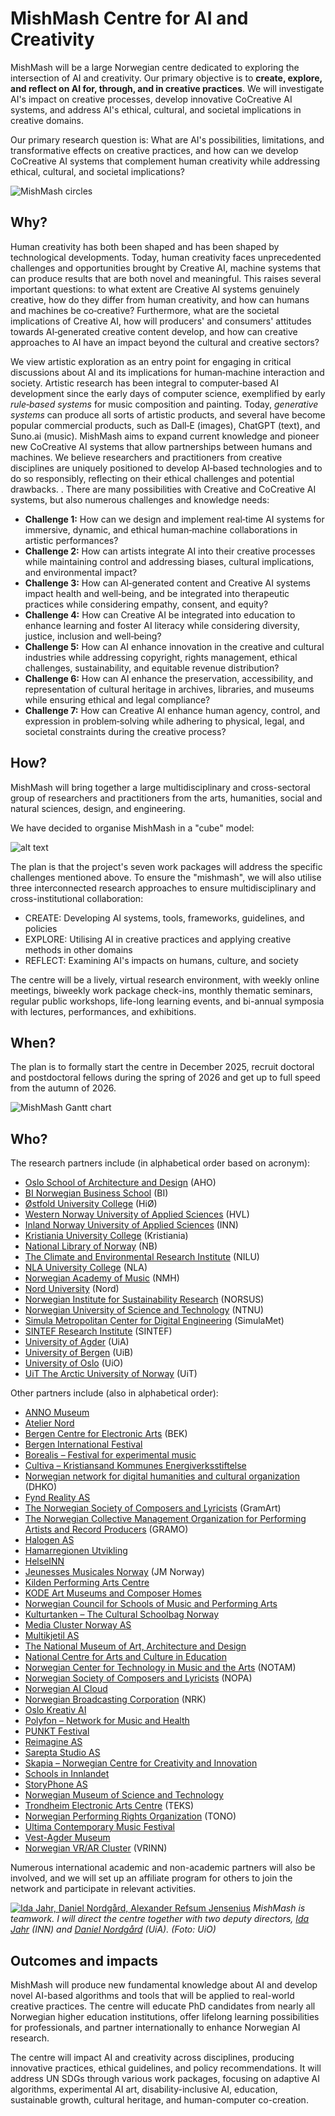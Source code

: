 # MishMash Centre for AI and Creativity

MishMash will be a large Norwegian centre dedicated to exploring the intersection of AI and creativity. Our primary objective is to **create, explore, and reflect on AI for, through, and in creative practices**. We will investigate AI's impact on creative processes, develop innovative CoCreative AI systems, and address AI's ethical, cultural, and societal implications in creative domains.

Our primary research question is: What are AI's possibilities, limitations, and transformative effects on creative practices, and how can we develop CoCreative AI systems that complement human creativity while addressing ethical, cultural, and societal implications?

![MishMash circles](https://www.arj.no/images/2025/01/MishMash-circles-1000px.jpg)

## Why?

Human creativity has both been shaped and has been shaped by technological developments. Today, human creativity faces unprecedented challenges and opportunities brought by Creative AI, machine systems that can produce results that are both novel and meaningful. This raises several important questions: to what extent are Creative AI systems genuinely creative, how do they differ from human creativity, and how can humans and machines be co‐creative? Furthermore, what are the societal implications of Creative AI, how will producers' and consumers' attitudes towards AI‐generated creative content develop, and how can creative approaches to AI have an impact beyond the cultural and creative sectors?

We view artistic exploration as an entry point for engaging in critical discussions about AI and its implications for human‐machine interaction and society. Artistic research has been integral to computer‐based AI development since the early days of computer science, exemplified by early *rule‐based systems* for music composition and painting. Today, *generative systems* can produce all sorts of artistic products, and several have become popular commercial products, such as Dall‐E (images), ChatGPT (text), and Suno.ai (music). MishMash aims to expand current knowledge and pioneer new CoCreative AI systems that allow partnerships between humans and machines. We believe researchers and practitioners from creative disciplines are uniquely positioned to develop AI‐based technologies and to do so responsibly, reflecting on their ethical challenges and potential drawbacks.
.
There are many possibilities with Creative and CoCreative AI systems, but also numerous challenges and knowledge needs:

- **Challenge 1:** How can we design and implement real‐time AI systems for immersive, dynamic, and ethical human‐machine collaborations in artistic performances?
- **Challenge 2:** How can artists integrate AI into their creative processes while maintaining control and addressing biases, cultural implications, and environmental impact?
- **Challenge 3:** How can AI‐generated content and Creative AI systems impact health and well‐being, and be integrated into therapeutic practices while considering empathy, consent, and equity?
- **Challenge 4:** How can Creative AI be integrated into education to enhance learning and foster AI literacy while considering diversity, justice, inclusion and well‐being?
- **Challenge 5:** How can AI enhance innovation in the creative and cultural industries while addressing copyright, rights management, ethical challenges, sustainability, and equitable revenue distribution?
- **Challenge 6:** How can AI enhance the preservation, accessibility, and representation of cultural heritage in archives, libraries, and museums while ensuring ethical and legal compliance?
- **Challenge 7:** How can Creative AI enhance human agency, control, and expression in problem‐solving while adhering to physical, legal, and societal constraints during the creative process?

## How?

MishMash will bring together a large multidisciplinary and cross-sectoral group of researchers and practitioners from the arts, humanities, social and natural sciences, design, and engineering. 

We have decided to organise MishMash in a "cube" model: 

![alt text](https://www.arj.no//images/2025/01/MishMash-cube-1000px.jpg)

The plan is that the project's seven work packages will address the specific challenges mentioned above. To ensure the "mishmash", we will also utilise three interconnected research approaches to ensure multidisciplinary and cross-institutional collaboration:

- CREATE: Developing AI systems, tools, frameworks, guidelines, and policies
- EXPLORE: Utilising AI in creative practices and applying creative methods in other domains
- REFLECT: Examining AI's impacts on humans, culture, and society

The centre will be a lively, virtual research environment, with weekly online meetings, biweekly work package check-ins, monthly thematic seminars, regular public workshops, life-long learning events, and bi-annual symposia with lectures, performances, and exhibitions.

## When?

The plan is to formally start the centre in December 2025, recruit doctoral and postdoctoral fellows during the spring of 2026 and get up to full speed from the autumn of 2026. 

![MishMash Gantt chart](https://www.arj.no/images/2025/06/MishMash-gantt.png)

## Who?

The research partners include (in alphabetical order based on acronym):  

- [Oslo School of Architecture and Design](https://aho.no) (AHO)  
- [BI Norwegian Business School](https://www.bi.edu) (BI)  
- [Østfold University College](https://www.hiof.no) (HiØ)  
- [Western Norway University of Applied Sciences](https://www.hvl.no) (HVL)  
- [Inland Norway University of Applied Sciences](https://www.inn.no) (INN)  
- [Kristiania University College](https://www.kristiania.no) (Kristiania)  
- [National Library of Norway](https://www.nb.no) (NB)  
- [The Climate and Environmental Research Institute](https://www.nilu.no) (NILU)  
- [NLA University College](https://www.nla.no) (NLA)  
- [Norwegian Academy of Music](https://nmh.no) (NMH)  
- [Nord University](https://www.nord.no) (Nord)  
- [Norwegian Institute for Sustainability Research](https://www.norsus.no) (NORSUS)  
- [Norwegian University of Science and Technology](https://www.ntnu.edu) (NTNU)  
- [Simula Metropolitan Center for Digital Engineering](https://www.simulamet.no) (SimulaMet)  
- [SINTEF Research Institute](https://www.sintef.no) (SINTEF)  
- [University of Agder](https://www.uia.no) (UiA)  
- [University of Bergen](https://www.uib.no) (UiB)  
- [University of Oslo](https://www.uio.no) (UiO)  
- [UiT The Arctic University of Norway](https://en.uit.no) (UiT)  
    
Other partners include (also in alphabetical order): 

- [ANNO Museum](https://annomuseum.no)  
- [Atelier Nord](https://ateliernord.no)  
- [Bergen Centre for Electronic Arts](https://bek.no)  (BEK)
- [Bergen International Festival](https://fib.no)  
- [Borealis – Festival for experimental music](https://borealisfestival.no)  
- [Cultiva – Kristiansand Kommunes Energiverksstiftelse](https://cultiva.no)  
- [Norwegian network for digital humanities and cultural organization](https://dhko.no/en) (DHKO)
- [Fynd Reality AS](https://fyndreality.com)  
- [The Norwegian Society of Composers and Lyricists](https://gramart.no) (GramArt)
- [The Norwegian Collective Management Organization for Performing Artists and Record Producers](https://gramo.no) (GRAMO)
- [Halogen AS](https://halogen.no)  
- [Hamarregionen Utvikling](https://hamarregionen.net)  
- [HelseINN](https://helseinn.no)  
- [Jeunesses Musicales Norway](https://jmn.no) (JM Norway)
- [Kilden Performing Arts Centre](https://kilden.com)  
- [KODE Art Museums and Composer Homes](https://kodebergen.no)  
- [Norwegian Council for Schools of Music and Performing Arts](https://kulturskoleradet.no)  
- [Kulturtanken – The Cultural Schoolbag Norway](https://kulturtanken.no)  
- [Media Cluster Norway AS](https://mediacitybergen.no)  
- [Multikjetil AS](https://multikjetil.no)  
- [The National Museum of Art, Architecture and Design](https://nasjonalmuseet.no)  
- [National Centre for Arts and Culture in Education](https://kunstkultursenteret.no)  
- [Norwegian Center for Technology in Music and the Arts](https://notam.no)  (NOTAM)
- [Norwegian Society of Composers and Lyricists](https://nopa.no) (NOPA)
- [Norwegian AI Cloud](https://norwegianaicloud.no)  
- [Norwegian Broadcasting Corporation](https://nrk.no) (NRK)
- [Oslo Kreativ AI](https://oslokreativ.no)  
- [Polyfon – Network for Music and Health](https://polyfon.no)  
- [PUNKT Festival](https://punktfestival.no)  
- [Reimagine AS](https://reimagine.no)  
- [Sarepta Studio AS](https://sareptastudio.com)  
- [Skapia – Norwegian Centre for Creativity and Innovation](https://skapia.no)  
- [Schools in Innlandet](https://innlandetfylke.no)  
- [StoryPhone AS](https://storyphone.no)  
- [Norwegian Museum of Science and Technology](https://tekniskmuseum.no)  
- [Trondheim Electronic Arts Centre](https://teks.no)  (TEKS)
- [Norwegian Performing Rights Organization](https://tono.no) (TONO)
- [Ultima Contemporary Music Festival](https://ultima.no)  
- [Vest-Agder Museum](https://vestagdermuseet.no)  
- [Norwegian VR/AR Cluster](https://vrinn.no) (VRINN)

Numerous international academic and non-academic partners will also be involved, and we will set up an affiliate program for others to join the network and participate in relevant activities. 

[![Ida Jahr, Daniel Nordgård, Alexander Refsum Jensenius](https://www.arj.no/images/2025/06/jensenius-ki-milliarden-1000x562.jpg)](https://www.uio.no/english/people/academic/alexanje/)
*MishMash is teamwork. I will direct the centre together with two deputy directors, [Ida Jahr](https://www.inn.no/ida-jahr) (INN) and [Daniel Nordgård](https://www.uia.no/kk/profil/danieln) (UiA). (Foto: UiO)*

## Outcomes and impacts

MishMash will produce new fundamental knowledge about AI and develop novel AI-based algorithms and tools that will be applied to real-world creative practices. The centre will educate PhD candidates from nearly all Norwegian higher education institutions, offer lifelong learning possibilities for professionals, and partner internationally to enhance Norwegian AI research.

The centre will impact AI and creativity across disciplines, producing innovative practices, ethical guidelines, and policy recommendations. It will address UN SDGs through various work packages, focusing on adaptive AI algorithms, experimental AI art, disability-inclusive AI, education, sustainable growth, cultural heritage, and human-computer co-creation.
